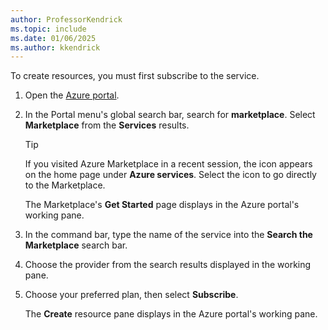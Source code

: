 ```yaml
---
author: ProfessorKendrick
ms.topic: include
ms.date: 01/06/2025
ms.author: kkendrick
---
```


To create resources, you must first subscribe to the service. 

1. Open the [Azure portal](https://portal.azure.com).

1. In the Portal menu's global search bar, search for **marketplace**. Select **Marketplace** from the **Services** results. 

    > [!TIP]
    > If you visited Azure Marketplace in a recent session, the icon appears on the home page under **Azure services**. Select the icon to go directly to the Marketplace. 

    The Marketplace's **Get Started** page displays in the Azure portal's working pane. 

1. In the command bar, type the name of the service into the **Search the Marketplace** search bar.

1. Choose the provider from the search results displayed in the working pane.

1. Choose your preferred plan, then select **Subscribe**. 

    The **Create** resource pane displays in the Azure portal's working pane. 